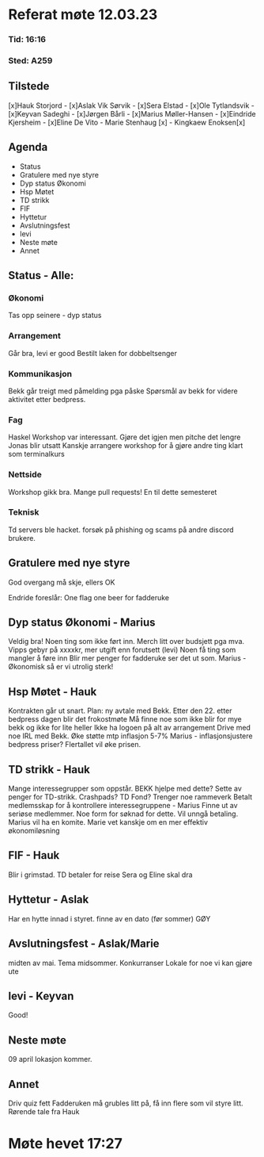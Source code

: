 
# Referat møte 12.03.23 
### Tid: 16:16 
### Sted: A259

## Tilstede
[x]Hauk Storjord - [x]Aslak Vik Sørvik - [x]Sera Elstad - [x]Ole Tytlandsvik - [x]Keyvan Sadeghi - [x]Jørgen Bårli - [x]Marius Møller-Hansen - [x]Eindride Kjersheim - [x]Eline De Vito - Marie Stenhaug [x] - Kingkaew Enoksen[x]

## Agenda
* Status
* Gratulere med nye styre
* Dyp status Økonomi
* Hsp Møtet
* TD strikk
* FIF
* Hyttetur
* Avslutningsfest
* levi
* Neste møte
* Annet

## Status - Alle:
### Økonomi
Tas opp seinere - dyp status

### Arrangement 
Går bra, levi er good
Bestilt laken for dobbeltsenger

### Kommunikasjon
Bekk går treigt med påmelding pga påske
Spørsmål av bekk for videre aktivitet etter bedpress.

### Fag
Haskel Workshop var interessant.
Gjøre det igjen men pitche det lengre
Jonas blir utsatt
Kanskje arrangere workshop for å gjøre andre ting klart som terminalkurs

### Nettside
Workshop gikk bra. Mange pull requests!
En til dette semesteret

### Teknisk
Td servers ble hacket. forsøk på phishing og scams på andre discord brukere.

## Gratulere med nye styre
God overgang må skje, ellers OK

Endride foreslår: One flag one beer for fadderuke

## Dyp status Økonomi - Marius
Veldig bra! Noen ting som ikke ført inn.
Merch litt over budsjett pga mva.
Vipps gebyr på xxxxkr, mer utgift enn forutsett (levi)
Noen få ting som mangler å føre inn
Blir mer penger for fadderuke ser det ut som.
Marius - Økonomisk så er vi utrolig sterk!

## Hsp Møtet - Hauk
Kontrakten går ut snart. Plan: ny avtale med Bekk. 
Etter den 22. etter bedpress dagen blir det frokostmøte
Må finne noe som ikke blir for mye bekk og ikke for lite heller
Ikke ha logoen på alt av arrangement
Drive med noe IRL med Bekk. Øke støtte mtp inflasjon 5-7%
Marius - inflasjonsjustere bedpress priser? Flertallet vil øke prisen.

## TD strikk - Hauk
Mange interessegrupper som oppstår. BEKK hjelpe med dette?
Sette av penger for TD-strikk. Crashpads? 
TD Fond? Trenger noe rammeverk
Betalt medlemsskap for å kontrollere interessegruppene - Marius 
Finne ut av seriøse medlemmer. Noe form for søknad for dette. Vil unngå betaling.
Marius vil ha en komite. Marie vet kanskje om en mer effektiv økonomiløsning

## FIF - Hauk
Blir i grimstad. TD betaler for reise
Sera og Eline skal dra

## Hyttetur - Aslak
Har en hytte innad i styret. finne av en dato (før sommer)
GØY

## Avslutningsfest - Aslak/Marie
midten av mai. Tema midsommer. Konkurranser
Lokale for noe vi kan gjøre ute

## levi - Keyvan
Good!


## Neste møte 
09 april
lokasjon kommer.

## Annet
Driv quiz fett
Fadderuken må grubles litt på, få inn flere som vil styre litt.
Rørende tale fra Hauk

# Møte hevet 17:27